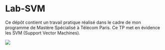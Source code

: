 # Lab-SVM
Ce dépôt contient un travail pratique réalisé dans le cadre de mon programme de Mastère Spécialisé à Télécom Paris. Ce TP met en évidence les SVM (Support Vector Machines).

![](https://cedric.cnam.fr/vertigo/cours/ml2/_images/svm_vecteurs_support.png?raw=true)
